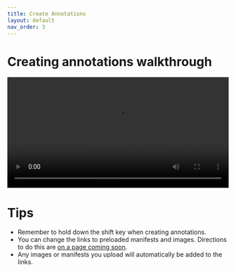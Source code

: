 ```yaml
---
title: Create Annotations
layout: default
nav_order: 3
---
```



# Creating annotations walkthrough

<video id="video" controls preload="metadata" width="100%">
   <source src="{{site.baseurl}}/videos/creating_annotations.mp4" type="video/mp4">
   <track label="English" kind="subtitles" srclang="en" src="{{site.baseurl}}/videos/creating_annotations.vtt" default>
</video>

# Tips
* Remember to hold down the shift key when creating annotations.
* You can change the links to preloaded manifests and images. Directions to do this are [on a page coming soon]().
* Any images or manifests you upload will automatically be added to the links.
